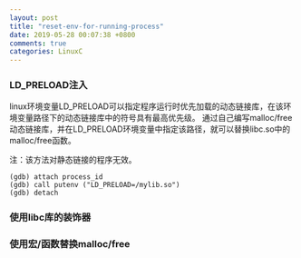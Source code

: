 ```yaml
---
layout: post
title: "reset-env-for-running-process"
date: 2019-05-28 00:07:38 +0800
comments: true
categories: LinuxC
---
```



### LD_PRELOAD注入 

linux环境变量LD_PRELOAD可以指定程序运行时优先加载的动态链接库，在该环境变量路径下的动态链接库中的符号具有最高优先级。
通过自己编写malloc/free动态链接库，并在LD_PRELOAD环境变量中指定该路径，就可以替换libc.so中的malloc/free函数。

注：该方法对静态链接的程序无效。

```
(gdb) attach process_id
(gdb) call putenv ("LD_PRELOAD=/mylib.so")
(gdb) detach
```

### 使用libc库的装饰器

### 使用宏/函数替换malloc/free
